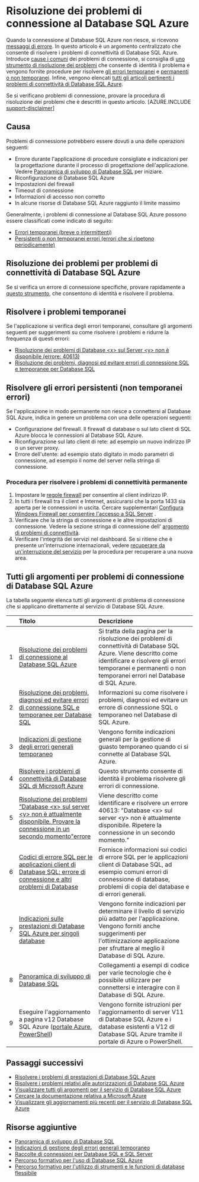<properties
    pageTitle="Risolvere i problemi di connessione al Database SQL Azure"
    description="Procedure per identificare e risolvere gli errori comuni di connessione di Database SQL Azure."
    services="sql-database"
    documentationCenter=""
    authors="dalechen"
    manager="felixwu"
    editor=""/>

<tags
    ms.service="sql-database"
    ms.workload="data-management"
    ms.tgt_pltfrm="na"
    ms.devlang="na"
    ms.topic="article"
    ms.date="08/31/2016"
    ms.author="daleche"/>

# <a name="troubleshoot-connection-issues-to-azure-sql-database"></a>Risoluzione dei problemi di connessione al Database SQL Azure

Quando la connessione al Database SQL Azure non riesce, si ricevono [messaggi di errore](sql-database-develop-error-messages.md). In questo articolo è un argomento centralizzato che consente di risolvere i problemi di connettività di Database SQL Azure. Introduce [cause i comuni](#cause) dei problemi di connessione, si consiglia di [uno strumento di risoluzione dei problemi](#try-the-troubleshooter-for-azure-sql-database-connectivity-issues) che consente di identità il problema e vengono fornite procedure per risolvere [gli errori temporanei](#troubleshoot-transient-errors) e [permanenti o non temporanei](#troubleshoot-the-persistent-errors). Infine, vengono elencati [tutti gli articoli pertinenti i problemi di connettività di Database SQL Azure](#all-topics-for-azure-sql-database-connection-problems).

Se si verificano problemi di connessione, provare la procedura di risoluzione dei problemi che è descritti in questo articolo.
[AZURE.INCLUDE [support-disclaimer](../../includes/support-disclaimer.md)]

## <a name="cause"></a>Causa

Problemi di connessione potrebbero essere dovuti a una delle operazioni seguenti:

- Errore durante l'applicazione di procedure consigliate e indicazioni per la progettazione durante il processo di progettazione dell'applicazione.  Vedere [Panoramica di sviluppo di Database SQL](sql-database-develop-overview.md) per iniziare.
- Riconfigurazione di Database SQL Azure
- Impostazioni del firewall
- Timeout di connessione
- Informazioni di accesso non corretto
- In alcune risorse di Database SQL Azure raggiunto il limite massimo

Generalmente, i problemi di connessione al Database SQL Azure possono essere classificati come indicato di seguito:

- [Errori temporanei (breve o intermittenti)](#troubleshoot-transient-errors)
- [Persistenti o non temporanei errori (errori che si ripetono periodicamente)](#troubleshoot-the-persistent-errors)

## <a name="try-the-troubleshooter-for-azure-sql-database-connectivity-issues"></a>Risoluzione dei problemi per problemi di connettività di Database SQL Azure

Se si verifica un errore di connessione specifiche, provare rapidamente a [questo strumento](https://support.microsoft.com/help/10085/troubleshooting-connectivity-issues-with-microsoft-azure-sql-database), che consentono di identità e risolvere il problema.

## <a name="troubleshoot-transient-errors"></a>Risolvere i problemi temporanei
Se l'applicazione si verifica degli errori temporanei, consultare gli argomenti seguenti per suggerimenti su come risolvere i problemi e ridurre la frequenza di questi errori:

- [Risoluzione dei problemi di Database &lt;x&gt; sul Server &lt;y&gt; non è disponibile (errore: 40613)](sql-database-troubleshoot-connection.md)
- [Risoluzione dei problemi, diagnosi ed evitare errori di connessione SQL e temporanee per Database SQL](sql-database-connectivity-issues.md)

<a id="troubleshoot-the-persistent-errors" name="troubleshoot-the-persistent-errors"></a>

## <a name="troubleshoot-persistent-errors-non-transient-errors"></a>Risolvere gli errori persistenti (non temporanei errori)

Se l'applicazione in modo permanente non riesce a connettersi al Database SQL Azure, indica in genere un problema con una delle operazioni seguenti:

- Configurazione del firewall. Il firewall di database o sul lato client di SQL Azure blocca le connessioni al Database SQL Azure.
- Riconfigurazione sul lato client di rete: ad esempio un nuovo indirizzo IP o un server proxy.
- Errore dell'utente: ad esempio stato digitato in modo parametri di connessione, ad esempio il nome del server nella stringa di connessione.

### <a name="steps-to-resolve-persistent-connectivity-issues"></a>Procedura per risolvere i problemi di connettività permanente

1.  Impostare le [regole firewall](sql-database-configure-firewall-settings.md) per consentire al client indirizzo IP.
2.  In tutti i firewall tra il client e Internet, assicurarsi che la porta 1433 sia aperta per le connessioni in uscita. Cercare supplementari [Configura Windows Firewall per consentire l'accesso a SQL Server](https://msdn.microsoft.com/library/cc646023.aspx) .
3.  Verificare che la stringa di connessione e le altre impostazioni di connessione. Vedere la sezione stringa di connessione dell' [argomento di problemi di connettività](sql-database-connectivity-issues.md#connections-to-azure-sql-database).
4.  Verificare l'integrità dei servizi nel dashboard. Se si ritiene che è presente un'interruzione internazionali, vedere [recuperare da un'interruzione del servizio](sql-database-disaster-recovery.md) per la procedura per recuperare a una nuova area.

## <a name="all-topics-for-azure-sql-database-connection-problems"></a>Tutti gli argomenti per problemi di connessione di Database SQL Azure

La tabella seguente elenca tutti gli argomenti di problema di connessione che si applicano direttamente al servizio di Database SQL Azure.


| &nbsp; | Titolo | Descrizione |
| --: | :-- | :-- |
| 1 | [Risoluzione dei problemi di connessione al Database SQL Azure](sql-database-troubleshoot-common-connection-issues.md) | Si tratta della pagina per la risoluzione dei problemi di connettività di Database SQL Azure. Viene descritto come identificare e risolvere gli errori temporanei e permanenti o non temporanei errori nel Database di SQL Azure. |
| 2 | [Risoluzione dei problemi, diagnosi ed evitare errori di connessione SQL e temporanee per Database SQL](sql-database-connectivity-issues.md) | Informazioni su come risolvere i problemi, diagnosi ed evitare un errore di connessione SQL o temporaneo nel Database di SQL Azure. |
| 3 | [Indicazioni di gestione degli errori generali temporaneo](best-practices-retry-general.md) | Vengono fornite indicazioni generali per la gestione di guasto temporaneo quando ci si connette al Database SQL Azure. |
| 4 | [Risolvere i problemi di connettività di Database SQL di Microsoft Azure](https://support.microsoft.com/help/10085/troubleshooting-connectivity-issues-with-microsoft-azure-sql-database) | Questo strumento consente di identità il problema risolvere gli errori di connessione. |
| 5 | [Risoluzione dei problemi "Database &lt;x&gt; sul server &lt;y&gt; non è attualmente disponibile. Provare la connessione in un secondo momento"errore](sql-database-troubleshoot-connection.md) | Viene descritto come identificare e risolvere un errore 40613: "Database &lt;x&gt; sul server &lt;y&gt; non è attualmente disponibile. Ripetere la connessione in un secondo momento." |
| 6 | [Codici di errore SQL per le applicazioni client di Database SQL: errore di connessione e altri problemi di Database](sql-database-develop-error-messages.md) | Fornisce informazioni sui codici di errore SQL per le applicazioni client di Database SQL, ad esempio comuni errori di connessione di database, problemi di copia del database e di errori generali. |
| 7 | [Indicazioni sulle prestazioni di Database SQL Azure per singoli database](sql-database-performance-guidance.md) | Vengono fornite indicazioni per determinare il livello di servizio più adatto per l'applicazione. Vengono forniti anche suggerimenti per l'ottimizzazione applicazione per sfruttare al meglio il Database di SQL Azure. |
| 8 | [Panoramica di sviluppo di Database SQL](sql-database-develop-overview.md) | Collegamenti a esempi di codice per varie tecnologie che è possibile utilizzare per connettersi e interagire con il Database di SQL Azure. |
| 9 | Eseguire l'aggiornamento a pagina v12 Database SQL Azure ([portale Azure](sql-database-upgrade-server-portal.md), [PowerShell](sql-database-upgrade-server-powershell.md)) | Vengono fornite istruzioni per l'aggiornamento di server V11 di Database SQL Azure e i database esistenti a V12 di Database SQL Azure tramite il portale di Azure o PowerShell. |


## <a name="next-steps"></a>Passaggi successivi

- [Risolvere i problemi di prestazioni di Database SQL Azure](sql-database-troubleshoot-performance.md)
- [Risolvere i problemi relativi alle autorizzazioni di Database SQL Azure](sql-database-troubleshoot-permissions.md)
- [Visualizzare tutti gli argomenti per il servizio di Database SQL Azure](sql-database-index-all-articles.md)
- [Cercare la documentazione relativa a Microsoft Azure](http://azure.microsoft.com/search/documentation/)
- [Visualizzare gli aggiornamenti più recenti per il servizio di Database SQL Azure](http://azure.microsoft.com/updates/?service=sql-database)


## <a name="additional-resources"></a>Risorse aggiuntive

- [Panoramica di sviluppo di Database SQL](sql-database-develop-overview.md)
- [Indicazioni di gestione degli errori generali temporaneo](../best-practices-retry-general.md)
- [Raccolte di connessioni per Database SQL e SQL Server](sql-database-libraries.md)
- [Percorso formativo per l'uso di Database SQL Azure](https://azure.microsoft.com/documentation/learning-paths/sql-database-training-learn-sql-database)
- [Percorso formativo per l'utilizzo di strumenti e le funzioni di database flessibile](https://azure.microsoft.com/documentation/learning-paths/sql-database-elastic-scale) 
